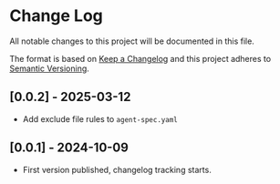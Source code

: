 # Change Log

All notable changes to this project will be documented in this file.

The format is based on [Keep a Changelog](https://keepachangelog.com/)
and this project adheres to [Semantic Versioning](https://semver.org/).

## [0.0.2] - 2025-03-12

- Add exclude file rules to `agent-spec.yaml`

## [0.0.1] - 2024-10-09

- First version published, changelog tracking starts.
